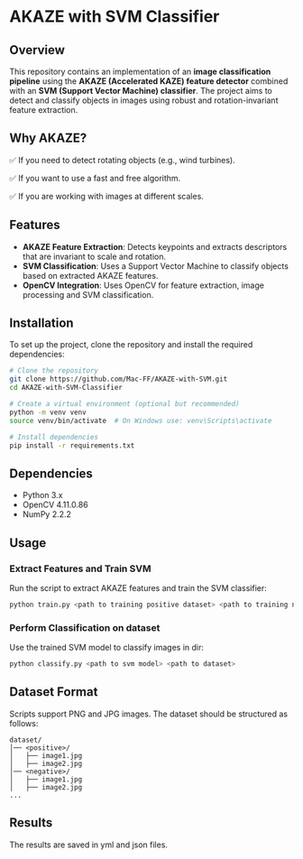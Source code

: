 # AKAZE with SVM Classifier

## Overview

This repository contains an implementation of an **image classification pipeline** using the **AKAZE (Accelerated KAZE) feature detector** combined with an **SVM (Support Vector Machine) classifier**. The project aims to detect and classify objects in images using robust and rotation-invariant feature extraction.

## Why AKAZE?

✅ If you need to detect rotating objects (e.g., wind turbines).

✅ If you want to use a fast and free algorithm.

✅ If you are working with images at different scales.

## Features

- **AKAZE Feature Extraction**: Detects keypoints and extracts descriptors that are invariant to scale and rotation.
- **SVM Classification**: Uses a Support Vector Machine to classify objects based on extracted AKAZE features.
- **OpenCV Integration**: Uses OpenCV for feature extraction, image processing and SVM classification.

## Installation

To set up the project, clone the repository and install the required dependencies:

```bash
# Clone the repository
git clone https://github.com/Mac-FF/AKAZE-with-SVM.git
cd AKAZE-with-SVM-Classifier

# Create a virtual environment (optional but recommended)
python -m venv venv
source venv/bin/activate  # On Windows use: venv\Scripts\activate

# Install dependencies
pip install -r requirements.txt
```

## Dependencies

- Python 3.x
- OpenCV 4.11.0.86
- NumPy 2.2.2

## Usage

### Extract Features and Train SVM

Run the script to extract AKAZE features and train the SVM classifier:

```bash
python train.py <path to training positive dataset> <path to training negative dataset> <output path for results>
```

### Perform Classification on dataset

Use the trained SVM model to classify images in dir:

```bash
python classify.py <path to svm model> <path to dataset>
```

## Dataset Format

Scripts support PNG and JPG images. The dataset should be structured as follows:

```
dataset/
│── <positive>/
│   ├── image1.jpg
│   ├── image2.jpg
│── <negative>/
│   ├── image1.jpg
│   ├── image2.jpg
...
```

## Results

The results are saved in yml and json files.
